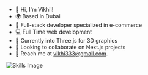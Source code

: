 - 👋 Hi, I'm Vikhil!
- 🌍 Based in Dubai
- 🚀 Full-stack developer specialized in e-commerce
- 💻 Full Time web development
- 🎨 Currently into Three.js for 3D graphics
- 🤝 Looking to collaborate on Next.js projects
- 📧 Reach me at vikhi333@gmail.com.


![Skills Image](https://loopmea.com/assets/images/skills.png)


<!---
vikhilvikhi/vikhilvikhi is a ✨ special ✨ repository because its `README.md` (this file) appears on your GitHub profile.
You can click the Preview link to take a look at your changes.
--->
